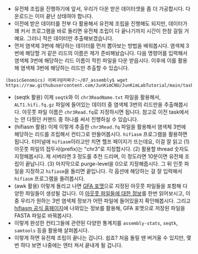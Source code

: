 - 유전체 조립을 진행하기에 앞서, 우리가 다운 받은 데이터셋을 좀 더 가공합시다. 다운로드는 이미 끝난 상태여야 합니다.
- 이전에 받은 데이터를 전부 다 활용해서 유전체 조립을 진행해도 되지만, 데이터가 꽤 커서 프로그램을 바로 돌리면 유전체 조립이 다 끝나기까지 시간이 한참 걸릴 거예요. 그러니 적은 데이터만 추출해보겠습니다.
- 먼저 염색체 3번에 해당하는 데이터를 먼저 뽑아보는 방법을 배워봅시다. 염색체 3번에 해당할 거 같은 리드의 이름은 제가 준비해놨습니다. 다음 명령어를 입력해서 염색체 3번에 해당하는 리드 이름이 적힌 파일을 다운 받읍시다. 이후에 이를 활용해 염색체 3번에 해당하는 리드만 추출할 수 있습니다.
```console
(basicGenomics) 어쩌구@저쩌구:~/07_assembly$ wget https://raw.githubusercontent.com/JunKimCNU/JunKimLabTutorial/main/task07_assembly/chr3ReadName.txt
```
- (seqtk 활용) 이제 ```seqtk```와 이 ```chr3ReadName.txt``` 파일을 활용해서, ```ALT1.hifi.fq.gz``` 파일에 들어있는 데이터 중 염색체 3번의 리드만을 추출해봅시다. 아웃풋 파일 이름은 ```chr3Read.fq```로 지정하시면 됩니다. 참고로 이전 task에서는 안 다뤘던 커맨드 중 하나를 써서 진행하실 수 있습니다.
- (hifiasm 활용) 이제 이렇게 추출한 ```chr3Read.fq``` 파일을 활용해서 염색체 3번에 해당하는 리드를 조립해서 컨티그로 만들어봅시다. ```hifiasm``` 프로그램을 활용하면 됩니다. 터미널에 ```hifiasm```이라고만 치면 헬프 페이지가 뜨는데요, 이걸 잘 읽고 (1) 아웃풋 파일의 접두사(prefix)는 "chr3"로 지정합시다. (2) 활용할 thread 숫자도 지정해봅시다. 제 서버라면 3 정도를 추천 드리며, 이 정도라면 10분이면 유전체 조립이 끝납니다. (3) 마지막으로 purge-level을 0으로 지정해줍시다. 그 뒤 인풋 파일을 지정하고 ```hifiasm```을 돌리면 끝입니다. 각 옵션에 해당하는 걸 잘 입력해서 ```hifiasm``` 프로그램을 돌려봅시다.
- (awk 활용) 이렇게 돌리고 나면 [GFA 포맷](https://github.com/GFA-spec/GFA-spec)으로 지정된 아웃풋 파일들을 포함해 다양한 파일들이 생성될 겁니다. 이 [아웃풋 파일들에 대한 정보](https://hifiasm.readthedocs.io/en/latest/interpreting-output.html)를 한번 읽어보시고, 이중 우리가 원하는 3번 염색체 정보가 어떤 파일에 들어있을지 확인해봅시다. 그리고 [hifiasm 공식 홈페이지](https://github.com/chhylp123/hifiasm)에 나와있는 정보를 활용해, GFA 포맷으로 저장된 파일을 FASTA 파일로 바꿔봅시다.
- 이렇게 완성한 컨티그들에 관련된 다양한 통계치를 ```assembly-stats```, ```seqtk```, ```samtools``` 등을 활용해 살펴봅시다.
- 이렇게 하면 유전체 조립이 끝나는 겁니다. 쉽죠? 처음 돌릴 땐 버거울 수 있지만, 몇 번 하다 보면 나중에는 엔터 쳐서 끝내게 될 겁니다.
